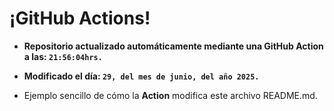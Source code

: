 # ¡GitHub Actions!
* **Repositorio actualizado automáticamente mediante una GitHub Action a las: `21:56:04hrs.`**
* **Modificado el día: `29, del mes de junio, del año 2025.`**

* Ejemplo sencillo de cómo la **Action** modifica este archivo README.md.
